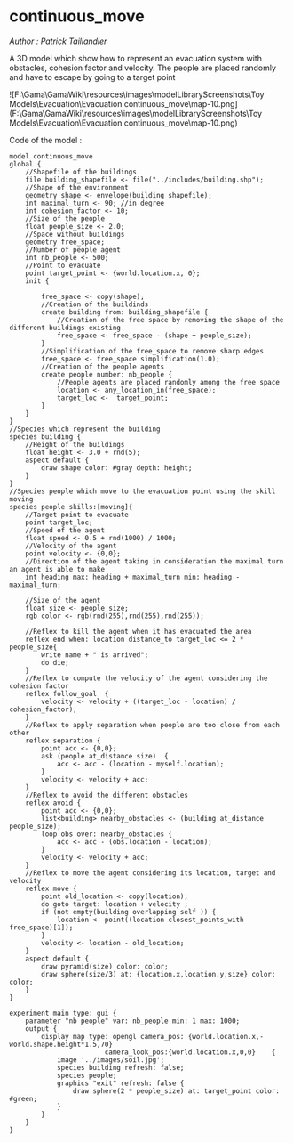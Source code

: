 [//]: # (keyword|operator_copy)
[//]: # (keyword|operator_not)
[//]: # (keyword|operator_closest_points_with)
[//]: # (keyword|operator_pyramid)
[//]: # (keyword|operator_simplification)
[//]: # (keyword|concept_3d)
[//]: # (keyword|concept_shapefile)
[//]: # (keyword|concept_gis)
[//]: # (keyword|concept_agent_movement)
[//]: # (keyword|concept_skill)
# continuous_move


_Author : Patrick Taillandier_

A 3D model which show how to represent an evacuation system with obstacles, cohesion factor and velocity. The people are placed randomly and have to escape by going to a target point


![F:\Gama\GamaWiki\resources\images\modelLibraryScreenshots\Toy Models\Evacuation\Evacuation continuous_move\map-10.png](F:\Gama\GamaWiki\resources\images\modelLibraryScreenshots\Toy Models\Evacuation\Evacuation continuous_move\map-10.png)

Code of the model : 

```
model continuous_move 
global { 
	//Shapefile of the buildings
	file building_shapefile <- file("../includes/building.shp");
	//Shape of the environment
	geometry shape <- envelope(building_shapefile);
	int maximal_turn <- 90; //in degree
	int cohesion_factor <- 10;
	//Size of the people
	float people_size <- 2.0;
	//Space without buildings
	geometry free_space;
	//Number of people agent
	int nb_people <- 500;
	//Point to evacuate
	point target_point <- {world.location.x, 0};
	init { 
		
		free_space <- copy(shape);
		//Creation of the buildinds
		create building from: building_shapefile {
			//Creation of the free space by removing the shape of the different buildings existing
			free_space <- free_space - (shape + people_size);
		}
		//Simplification of the free_space to remove sharp edges
		free_space <- free_space simplification(1.0);
		//Creation of the people agents
		create people number: nb_people {
			//People agents are placed randomly among the free space
			location <- any_location_in(free_space);
			target_loc <-  target_point;
		} 		 	
	}	
}
//Species which represent the building 
species building {
	//Height of the buildings
	float height <- 3.0 + rnd(5);
	aspect default {
		draw shape color: #gray depth: height;
	}
}
//Species people which move to the evacuation point using the skill moving
species people skills:[moving]{
	//Target point to evacuate
	point target_loc;
	//Speed of the agent
	float speed <- 0.5 + rnd(1000) / 1000;
	//Velocity of the agent
	point velocity <- {0,0};
	//Direction of the agent taking in consideration the maximal turn an agent is able to make
	int heading max: heading + maximal_turn min: heading - maximal_turn;
	
	//Size of the agent
	float size <- people_size;
	rgb color <- rgb(rnd(255),rnd(255),rnd(255));
		
	//Reflex to kill the agent when it has evacuated the area
	reflex end when: location distance_to target_loc <= 2 * people_size{
		write name + " is arrived";
		do die;
	}
	//Reflex to compute the velocity of the agent considering the cohesion factor
	reflex follow_goal  {
		velocity <- velocity + ((target_loc - location) / cohesion_factor);
	}
	//Reflex to apply separation when people are too close from each other
	reflex separation {
		point acc <- {0,0};
		ask (people at_distance size)  {
			acc <- acc - (location - myself.location);
		}  
		velocity <- velocity + acc;
	}
	//Reflex to avoid the different obstacles
	reflex avoid { 
		point acc <- {0,0};
		list<building> nearby_obstacles <- (building at_distance people_size);
		loop obs over: nearby_obstacles {
			acc <- acc - (obs.location - location);
		}
		velocity <- velocity + acc; 
	}
	//Reflex to move the agent considering its location, target and velocity
	reflex move {
		point old_location <- copy(location);
		do goto target: location + velocity ;
		if (not empty(building overlapping self )) {
			location <- point((location closest_points_with free_space)[1]);
		}
		velocity <- location - old_location;
	}	
	aspect default {
		draw pyramid(size) color: color;
		draw sphere(size/3) at: {location.x,location.y,size} color: color;
	}
}

experiment main type: gui {
	parameter "nb people" var: nb_people min: 1 max: 1000;
	output {
		display map type: opengl camera_pos: {world.location.x,-world.shape.height*1.5,70}
                        camera_look_pos:{world.location.x,0,0}    {
			image '../images/soil.jpg';
			species building refresh: false;
			species people;
			graphics "exit" refresh: false {
				draw sphere(2 * people_size) at: target_point color: #green;	
			}
		}
	}
}

```
